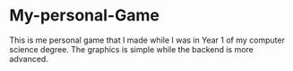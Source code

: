 # My-personal-Game




This is me personal game that I made while I was in Year 1 of my computer science degree. The graphics is simple while the backend is more advanced. 
